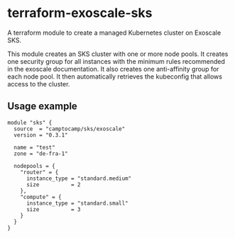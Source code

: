 # terraform-exoscale-sks

A terraform module to create a managed Kubernetes cluster on Exoscale SKS.

This module creates an SKS cluster with one or more node pools. It creates one security group for all instances with the minimum rules recommended in the exoscale documentation. It also creates one anti-affinity group for each node pool. It then automatically retrieves the kubeconfig that allows access to the cluster.


## Usage example

```hcl
module "sks" {
  source  = "camptocamp/sks/exoscale"
  version = "0.3.1"

  name = "test"
  zone = "de-fra-1"

  nodepools = {
    "router" = {
      instance_type = "standard.medium"
      size          = 2
    },
    "compute" = {
      instance_type = "standard.small"
      size          = 3
    }
  }
}
```
